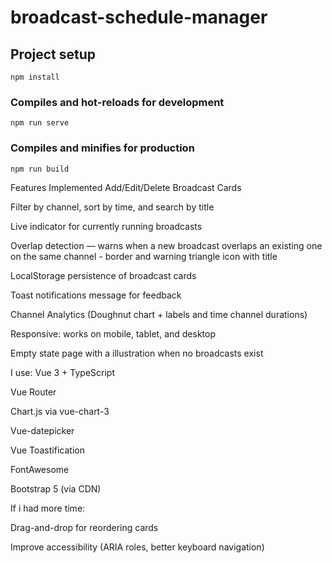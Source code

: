 # broadcast-schedule-manager

## Project setup
```
npm install
```

### Compiles and hot-reloads for development
```
npm run serve
```

### Compiles and minifies for production
```
npm run build
```

Features Implemented
 Add/Edit/Delete Broadcast Cards

 Filter by channel, sort by time, and search by title

 Live indicator for currently running broadcasts

 Overlap detection — warns when a new broadcast overlaps an existing one on the same channel - border and warning triangle icon with title

 LocalStorage persistence of broadcast cards

 Toast notifications message for feedback

 Channel Analytics (Doughnut chart + labels and time channel durations)

 Responsive: works on mobile, tablet, and desktop

 Empty state page with a illustration when no broadcasts exist

I use: 
Vue 3 + TypeScript

Vue Router

Chart.js via vue-chart-3

Vue-datepicker

Vue Toastification

FontAwesome

Bootstrap 5 (via CDN)

If i had more time:

Drag-and-drop for reordering cards

Improve accessibility (ARIA roles, better keyboard navigation)


